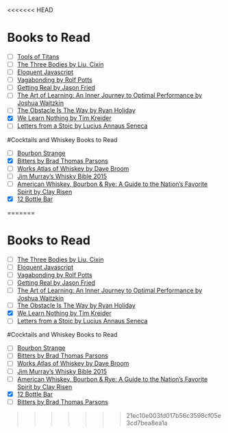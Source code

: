 <<<<<<< HEAD
# Books to Read
- [ ] [Tools of Titans]()
- [ ] [The Three Bodies by Liu, Cixin ]()
- [ ] [Eloquent Javascript](http://eloquentjavascript.net/)
- [ ] [Vagabonding by Rolf Potts]()
- [ ] [Getting Real by Jason Fried]()
- [ ] [The Art of Learning: An Inner Journey to Optimal Performance by Joshua Waitzkin]()
- [ ] [The Obstacle Is The Way by Ryan Holiday]()
- [X] [We Learn Nothing by Tim Kreider]()
- [ ] [Letters from a Stoic by Lucius Annaus Seneca]()

#Cocktails and Whiskey Books to Read
- [ ] [Bourbon Strange]()
- [X] [Bitters by Brad Thomas Parsons]()
- [ ] [Works Atlas of Whiskey by Dave Broom]()
- [ ] [Jim Murray’s Whisky Bible 2015]()
- [ ] [American Whiskey, Bourbon & Rye: A Guide to the Nation’s Favorite Spirit by Clay Risen]()
- [X] [12 Bottle Bar]()

=======
# Books to Read

- [ ] [The Three Bodies by Liu, Cixin ]()
- [ ] [Eloquent Javascript](http://eloquentjavascript.net/)
- [ ] [Vagabonding by Rolf Potts]()
- [ ] [Getting Real by Jason Fried]()
- [ ] [The Art of Learning: An Inner Journey to Optimal Performance by Joshua Waitzkin]()
- [ ] [The Obstacle Is The Way by Ryan Holiday]()
- [X] [We Learn Nothing by Tim Kreider]()
- [ ] [Letters from a Stoic by Lucius Annaus Seneca]()

#Cocktails and Whiskey Books to Read
- [ ] [Bourbon Strange]()
- [ ] [Bitters by Brad Thomas Parsons]()
- [ ] [Works Atlas of Whiskey by Dave Broom]()
- [ ] [Jim Murray’s Whisky Bible 2015]()
- [ ] [American Whiskey, Bourbon & Rye: A Guide to the Nation’s Favorite Spirit by Clay Risen]()
- [X] [12 Bottle Bar]()
- [ ] [Bitters by Brad Thomas Parsons]()

>>>>>>> 21ec10e003fd017b56c3598cf05e3cd7bea8ea1a
